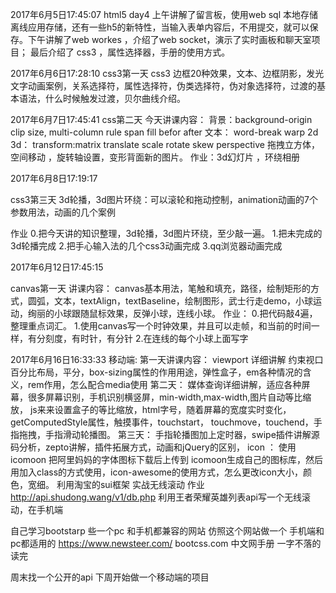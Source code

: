 2017年6月5日17:45:07
 html5 day4
 上午讲解了留言板，使用web sql  本地存储 离线应用存储，还有一些h5的新特性，当输入表单内容后，不用提交，就可以保存。下午讲解了web workes ，介绍了web socket，演示了实时画板和聊天室项目； 最后介绍了 css3  ，属性选择器，手册的使用方式。

2017年6月6日17:28:10
css3第一天
css3 边框20种效果，文本、边框阴影，发光文字动画案例，关系选择符，属性选择符，伪类选择符，伪对象选择符，过渡的基本语法，什么时候触发过渡，贝尔曲线介绍。

2017年6月7日17:45:41
css第二天
今天讲课内容：
背景：background-origin clip size, multi-column rule span fill befor after 
文本： word-break warp
2d 3d： transform:matrix translate scale rotate skew perspective
拖拽立方体，空间移动 ，旋转轴设置，变形背面新的图片。
作业：3d幻灯片 ，环绕相册

2017年6月8日17:19:17

css3第三天
3d轮播，3d图片环绕：可以滚轮和拖动控制，animation动画的7个参数用法，动画的几个案例

作业
0.把今天讲的知识整理，3d轮播，3d图片环绕，至少敲一遍。
1.把未完成的3d轮播完成
2.把手心输入法的几个css3动画完成
3.qq浏览器动画完成

2017年6月12日17:45:15

canvas第一天
讲课内容：
    canvas基本用法，笔触和填充，路径，绘制矩形的方式，圆弧，文本，textAlign，textBaseline，绘制图形，武士行走demo，小球运动，绚丽的小球跟随鼠标效果，反弹小球，连线小球。
作业：
    0.把代码敲4遍，整理重点词汇。 
    1.使用canvas写一个时钟效果，并且可以走帧，和当前的时间一样，有分刻度，有时针，有分针
    2.在连线的每个小球上面写字

2017年6月16日16:33:33
移动端:
第一天讲课内容：
viewport 详细讲解
约束视口
百分比布局，平分，box-sizing属性的作用用途，弹性盒子，em各种情况的含义，rem作用，怎么配合media使用
第二天：
媒体查询详细讲解，适应各种屏幕，很多屏幕识别，手机识别横竖屏，min-width,max-width,图片自动等比缩放，
js来来设置盒子的等比缩放，html字号，随着屏幕的宽度实时变化，getComputedStyle属性，触摸事件，touchstart，
touchmove，touchend，手指拖拽，手指滑动轮播图。
第三天：
手指轮播图加上定时器，swipe插件讲解源码分析，zepto讲解，插件拓展方式，动画和jQuery的区别，
icon ： 使用 icomoon 把阿里妈妈的字体图标下载后上传到 icomoon生成自己的图标库，然后用加入class的方式使用，icon-awesome的使用方式，怎么更改icon大小，颜色，宽细。
利用淘宝的sui框架 实战无线滚动
作业
http://api.shudong.wang/v1/db.php
利用王者荣耀英雄列表api写一个无线滚动，在手机端

自己学习bootstarp 些一个pc 和手机都兼容的网站
仿照这个网站做一个 手机端和 pc都适用的
https://www.newsteer.com/
bootcss.com
中文网手册 
一字不落的读完 

周末找一个公开的api
下周开始做一个移动端的项目

